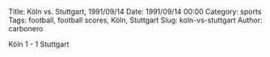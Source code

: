 Title: Köln vs. Stuttgart, 1991/09/14
Date: 1991/09/14 00:00
Category: sports
Tags: football, football scores, Köln, Stuttgart
Slug: koln-vs-stuttgart
Author: carbonero


Köln 1 - 1 Stuttgart
